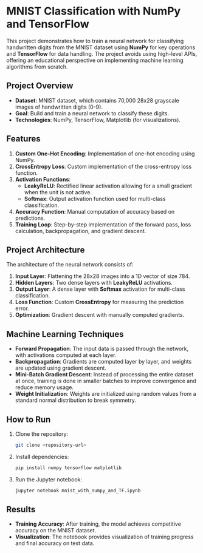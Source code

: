 # MNIST Classification with NumPy and TensorFlow

This project demonstrates how to train a neural network for classifying handwritten digits from the MNIST dataset using **NumPy** for key operations and **TensorFlow** for data handling. The project avoids using high-level APIs, offering an educational perspective on implementing machine learning algorithms from scratch.

## Project Overview

- **Dataset**: MNIST dataset, which contains 70,000 28x28 grayscale images of handwritten digits (0-9).
- **Goal**: Build and train a neural network to classify these digits.
- **Technologies**: NumPy, TensorFlow, Matplotlib (for visualizations).

## Features

1. **Custom One-Hot Encoding**: Implementation of one-hot encoding using NumPy.
2. **CrossEntropy Loss**: Custom implementation of the cross-entropy loss function.
3. **Activation Functions**:
   - **LeakyReLU**: Rectified linear activation allowing for a small gradient when the unit is not active.
   - **Softmax**: Output activation function used for multi-class classification.
4. **Accuracy Function**: Manual computation of accuracy based on predictions.
5. **Training Loop**: Step-by-step implementation of the forward pass, loss calculation, backpropagation, and gradient descent.

## Project Architecture

The architecture of the neural network consists of:

1. **Input Layer**: Flattening the 28x28 images into a 1D vector of size 784.
2. **Hidden Layers**: Two dense layers with **LeakyReLU** activations.
3. **Output Layer**: A dense layer with **Softmax** activation for multi-class classification.
4. **Loss Function**: Custom **CrossEntropy** for measuring the prediction error.
5. **Optimization**: Gradient descent with manually computed gradients.

## Machine Learning Techniques

- **Forward Propagation**: The input data is passed through the network, with activations computed at each layer.
- **Backpropagation**: Gradients are computed layer by layer, and weights are updated using gradient descent.
- **Mini-Batch Gradient Descent**: Instead of processing the entire dataset at once, training is done in smaller batches to improve convergence and reduce memory usage.
- **Weight Initialization**: Weights are initialized using random values from a standard normal distribution to break symmetry.

## How to Run

1. Clone the repository:
   ```bash
   git clone <repository-url>
   ```
2. Install dependencies:
   ```bash
   pip install numpy tensorflow matplotlib
   ```
3. Run the Jupyter notebook:
   ```bash
   jupyter notebook mnist_with_numpy_and_TF.ipynb
   ```

## Results

- **Training Accuracy**: After training, the model achieves competitive accuracy on the MNIST dataset.
- **Visualization**: The notebook provides visualization of training progress and final accuracy on test data.
